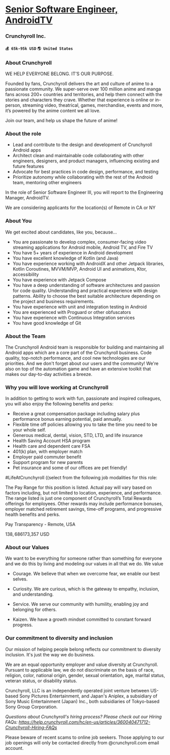 # [Senior Software Engineer, AndroidTV](https://www.remotewlb.com/apply/senior-software-engineer-androidtv)  
### Crunchyroll Inc.  
#### `💰 65k-95k USD` `🌎 United States`  

### About Crunchyroll

WE HELP EVERYONE BELONG. IT’S OUR PURPOSE.

Founded by fans, Crunchyroll delivers the art and culture of anime to a passionate community. We super-serve over 100 million anime and manga fans across 200+ countries and territories, and help them connect with the stories and characters they crave. Whether that experience is online or in-person, streaming video, theatrical, games, merchandise, events and more, it’s powered by the anime content we all love.

Join our team, and help us shape the future of anime!

### About the role

  * Lead and contribute to the design and development of Crunchyroll Android apps
  * Architect clean and maintainable code collaborating with other engineers, designers, and product managers, influencing existing and future features
  * Advocate for best practices in code design, performance, and testing
  * Prioritize autonomy while collaborating with the rest of the Android team, mentoring other engineers

In the role of Senior Software Engineer III, you will report to the Engineering Manager, AndroidTV.

We are considering applicants for the location(s) of Remote in CA or NY

### About You

We get excited about candidates, like you, because...

  * You are passionate to develop complex, consumer-facing video streaming applications for Android mobile, Android TV, and Fire TV
  * You have 5+ years of experience in Android development
  * You have excellent knowledge of Kotlin (and Java)
  * You have experience working with AndroidX and other Jetpack libraries, Kotlin Coroutines, MVVM/MVP, Android UI and animations, Ktor, accessibility
  * You have experience with Jetpack Compose
  * You have a deep understanding of software architectures and passion for code quality. Understanding and practical experience with design patterns. Ability to choose the best suitable architecture depending on the project and business requirements.
  * You have experience with unit and integration testing in Android
  * You are experienced with Proguard or other obfuscators
  * You have experience with Continuous Integration services
  * You have good knowledge of Git

### About the Team

The Crunchyroll Android team is responsible for building and maintaining all Android apps which are a core part of the Crunchyroll business. Code quality, top-notch performance, and cool new technologies are our priorities. And we don't forget about our users and the community! We're also on top of the automation game and have an extensive toolkit that makes our day-to-day activities a breeze.

### Why you will love working at Crunchyroll

In addition to getting to work with fun, passionate and inspired colleagues, you will also enjoy the following benefits and perks:

  * Receive a great compensation package including salary plus performance bonus earning potential, paid annually.
  * Flexible time off policies allowing you to take the time you need to be your whole self.
  * Generous medical, dental, vision, STD, LTD, and life insurance
  * Health Saving Account HSA program
  * Health care and dependent care FSA
  * 401(k) plan, with employer match
  * Employer paid commuter benefit
  * Support program for new parents
  * Pet insurance and some of our offices are pet friendly!

#LifeAtCrunchyroll ((select from the following job modalities for this role:

The Pay Range for this position is listed. Actual pay will vary based on factors including, but not limited to location, experience, and performance. The range listed is just one component of Crunchyroll’s Total Rewards offerings for employees. Other rewards may include performance bonuses, employer matched retirement savings, time-off programs, and progressive health benefits and perks.

Pay Transparency - Remote, USA

$138,686$173,357 USD

### About our Values

We want to be everything for someone rather than something for everyone and we do this by living and modeling our values in all that we do. We value

  * Courage. We believe that when we overcome fear, we enable our best selves.

  * Curiosity. We are curious, which is the gateway to empathy, inclusion, and understanding.

  * Service. We serve our community with humility, enabling joy and belonging for others.

  * Kaizen. We have a growth mindset committed to constant forward progress.

### Our commitment to diversity and inclusion

Our mission of helping people belong reflects our commitment to diversity inclusion. It's just the way we do business.

We are an equal opportunity employer and value diversity at Crunchyroll. Pursuant to applicable law, we do not discriminate on the basis of race, religion, color, national origin, gender, sexual orientation, age, marital status, veteran status, or disability status.

Crunchyroll, LLC is an independently operated joint venture between US-based Sony Pictures Entertainment, and Japan's Aniplex, a subsidiary of Sony Music Entertainment (Japan) Inc., both subsidiaries of Tokyo-based Sony Group Corporation.

_Questions about Crunchyroll's hiring process? Please check out our_ _Hiring FAQs: https://help.crunchyroll.com/hc/en-us/articles/360040471712-Crunchyroll-Hiring-FAQs_

Please beware of recent scams to online job seekers. Those applying to our job openings will only be contacted directly from @crunchyroll.com email account.

